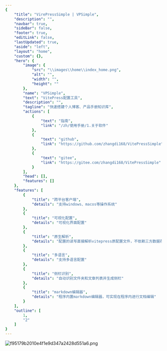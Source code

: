 ```yaml
---
{
    "title": "VirePressSimple | VPSimple",
    "description": "",
    "navbar": true,
    "sideBar": false,
    "footer": true,
    "editLink": false,
    "lastUpdated": true,
    "aside": "left",
    "layout": "home",
    "custom": {},
    "hero": {
        "image": {
            "src": "\\images\\home\\index_home.png",
            "alt": "",
            "width": "",
            "height": ""
        },
        "name": "VPSimple",
        "text": "VitePress配置工具",
        "description": "",
        "tagline": "快速搭建个人博客、产品手册知识库",
        "actions": [
            {
                "text": "指南",
                "link": "/zh/使用手册/1.关于软件"
            },
            {
                "text": "github",
                "link": "https://github.com/zhangdi168/VitePressSimple"
            },
            {
                "text": "gitee",
                "link": "https://gitee.com/zhangdi168/VitePressSimple"
            }
        ],
        "head": [],
        "features": []
    },
    "features": [
        {
            "title": "跨平台客户端",
            "details": "支持windows、macos等操作系统"
        },
        {
            "title": "可视化配置",
            "details": "可视化界面配置"
        },
        {
            "title": "原生解析",
            "details": "配置的读写直接解析vitepress原配置文件，不依赖三方数据存储"
        },
        {
            "title": "多语言",
            "details": "支持多语言配置"
        },
        {
            "title": "侧栏识别",
            "details": "自动识别文件夹和文章列表并生成侧栏"
        },
        {
            "title": "markdown编辑器",
            "details": "程序内置markdown编辑器，可实现在程序内进行文档编辑"
        }
    ],
    "outline": [
        1,
        "2"
    ]
}
---
```

<style>
:root { 
  --vp-home-hero-name-color: transparent;
  --vp-home-hero-name-background: -webkit-linear-gradient(120deg, #bd34fe 30%, #41d1ff);

  --vp-home-hero-image-background-image: linear-gradient(-45deg, #bd34fe 20%, #47caff 20%);
  --vp-home-hero-image-filter: blur(44px);
}

@media (min-width: 640px) {
  :root {
    --vp-home-hero-image-filter: blur(56px);
  }
}

@media (min-width: 960px) {
  :root {
    --vp-home-hero-image-filter: blur(68px);
  }
}
</style>
![f95179b2010e4f1e9d347a2428d551a6.png](/vpstatic/images/20240413/f95179b2-010e-4f1e-9d34-7a2428d551a6.png)
